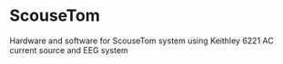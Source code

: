 # ScouseTom
Hardware and software for ScouseTom system using Keithley 6221 AC current source and EEG system
